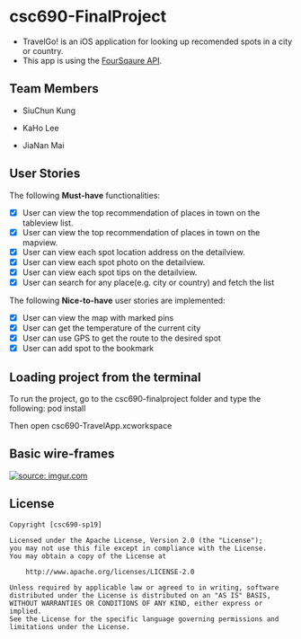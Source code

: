 # csc690-FinalProject

* TravelGo! is an iOS application for looking up recomended spots in a city or country.
* This app is using the [FourSqaure API](https://developer.foursquare.com).

## Team Members

- SiuChun Kung

- KaHo Lee

- JiaNan Mai

## User Stories

The following **Must-have** functionalities:

* [x] User can view the top recommendation of places in town on the tableview list. 
* [x] User can view the top recommendation of places in town on the mapview. 
* [x] User can view each spot location address on the detailview. 
* [x] User can view each spot photo on the detailview. 
* [x] User can view each spot tips on the detailview.
* [x] User can search for any place(e.g. city or country) and fetch the list

The following **Nice-to-have** user stories are implemented:
* [x] User can view the map with marked pins
* [x] User can get the temperature of the current city
* [x] User can use GPS to get the route to the desired spot
* [x] User can add spot to the bookmark

## Loading project from the terminal
To run the project, go to the csc690-finalproject folder and type the following: pod install 

Then open csc690-TravelApp.xcworkspace

## Basic wire-frames


<a href="https://imgur.com/uFVWhNy"><img src="https://i.imgur.com/uFVWhNy.png" title="source: imgur.com" /></a>


## License

    Copyright [csc690-sp19] 

    Licensed under the Apache License, Version 2.0 (the "License");
    you may not use this file except in compliance with the License.
    You may obtain a copy of the License at

        http://www.apache.org/licenses/LICENSE-2.0

    Unless required by applicable law or agreed to in writing, software
    distributed under the License is distributed on an "AS IS" BASIS,
    WITHOUT WARRANTIES OR CONDITIONS OF ANY KIND, either express or implied.
    See the License for the specific language governing permissions and
    limitations under the License.
